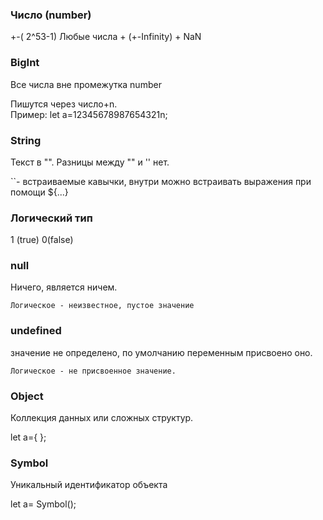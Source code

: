 ### Число (number)

+-( 2^53-1)
Любые числа +  (+-Infinity) + NaN 

### BigInt

Все числа вне промежутка number

Пишутся через число+n.  
	Пример:  let a=12345678987654321n;

### String

Текст в "".  Разницы между "" и '' нет.

``- встраиваемые кавычки, внутри можно встраивать выражения при помощи ${...} 


### Логический тип

1 (true) 0(false)

### null

Ничего, является ничем. 

	Логическое - неизвестное, пустое значение


### undefined

значение не определено, по умолчанию переменным присвоено оно. 

	Логическое - не присвоенное значение.


### Object

Коллекция данных или сложных структур. 

let a={ };

### Symbol

Уникальный идентификатор объекта

let a= Symbol();
